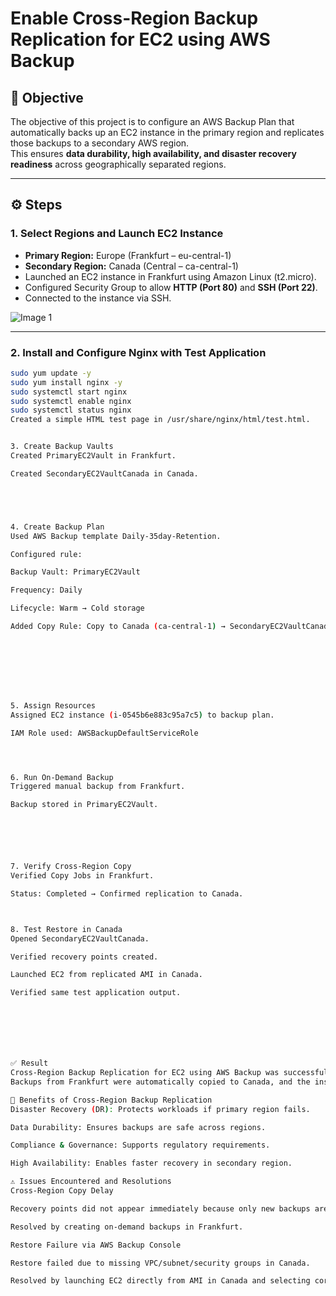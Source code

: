 # Enable Cross-Region Backup Replication for EC2 using AWS Backup

## 📌 Objective
The objective of this project is to configure an AWS Backup Plan that automatically backs up an EC2 instance in the primary region and replicates those backups to a secondary AWS region.  
This ensures **data durability, high availability, and disaster recovery readiness** across geographically separated regions.

---

## ⚙️ Steps

### 1. Select Regions and Launch EC2 Instance
- **Primary Region:** Europe (Frankfurt – eu-central-1)  
- **Secondary Region:** Canada (Central – ca-central-1)  
- Launched an EC2 instance in Frankfurt using Amazon Linux (t2.micro).  
- Configured Security Group to allow **HTTP (Port 80)** and **SSH (Port 22)**.  
- Connected to the instance via SSH.  

![Image 1](path/to/image1.png)  

---

### 2. Install and Configure Nginx with Test Application
```bash
sudo yum update -y
sudo yum install nginx -y
sudo systemctl start nginx
sudo systemctl enable nginx
sudo systemctl status nginx
Created a simple HTML test page in /usr/share/nginx/html/test.html.


3. Create Backup Vaults
Created PrimaryEC2Vault in Frankfurt.

Created SecondaryEC2VaultCanada in Canada.





4. Create Backup Plan
Used AWS Backup template Daily-35day-Retention.

Configured rule:

Backup Vault: PrimaryEC2Vault

Frequency: Daily

Lifecycle: Warm → Cold storage

Added Copy Rule: Copy to Canada (ca-central-1) → SecondaryEC2VaultCanada








5. Assign Resources
Assigned EC2 instance (i-0545b6e883c95a7c5) to backup plan.

IAM Role used: AWSBackupDefaultServiceRole




6. Run On-Demand Backup
Triggered manual backup from Frankfurt.

Backup stored in PrimaryEC2Vault.






7. Verify Cross-Region Copy
Verified Copy Jobs in Frankfurt.

Status: Completed → Confirmed replication to Canada.



8. Test Restore in Canada
Opened SecondaryEC2VaultCanada.

Verified recovery points created.

Launched EC2 from replicated AMI in Canada.

Verified same test application output.







✅ Result
Cross-Region Backup Replication for EC2 using AWS Backup was successfully implemented.
Backups from Frankfurt were automatically copied to Canada, and the instance was restored from the replicated backup in Canada.

🌟 Benefits of Cross-Region Backup Replication
Disaster Recovery (DR): Protects workloads if primary region fails.

Data Durability: Ensures backups are safe across regions.

Compliance & Governance: Supports regulatory requirements.

High Availability: Enables faster recovery in secondary region.

⚠️ Issues Encountered and Resolutions
Cross-Region Copy Delay

Recovery points did not appear immediately because only new backups are copied.

Resolved by creating on-demand backups in Frankfurt.

Restore Failure via AWS Backup Console

Restore failed due to missing VPC/subnet/security groups in Canada.

Resolved by launching EC2 directly from AMI in Canada and selecting correct networking.
